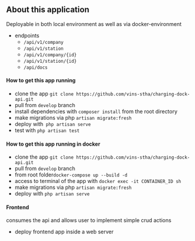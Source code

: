 
## About this application
Deployable in both local environment as well as via docker-environment
- endpoints
    - `/api/v1/company `
    -  `/api/v1/station`
    -  `/api/v1/company/{id}`
    -  `/api/v1/station/{id}`
    -  `/api/docs    `
#### How to get this app running
- clone the app `git clone https://github.com/vins-stha/charging-dock-api.git`
- pull from `develop` branch 
- install dependencies with `composer install` from the root directory
- make migrations via php `artisan migrate:fresh`
- deploy with` php artisan serve`
- test with  `php artisan test`

#### How to get this app running in docker
- clone the app `git clone https://github.com/vins-stha/charging-dock-api.git`
- pull from `develop` branch 
- from root folder` docker-compose up --build -d `
- access to terminal of the app with `docker exec -it CONTAINER_ID sh`
- make migrations via php `artisan migrate:fresh`
- deploy with `php artisan serve`

####  Frontend
 consumes the api and allows user to implement simple crud actions
- deploy frontend app inside a web server

